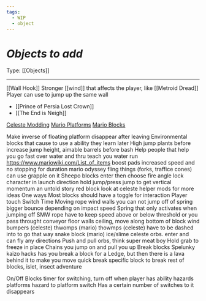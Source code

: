 ```yaml
---
tags:
  - WIP
  - object
---
```

# _Objects to add_

Type: [[Objects]]

----

[[Wall Hook]]
Stronger [[wind]] that affects the player, like [[Metroid Dread]]
Player can use to jump up the same wall
* [[Prince of Persia Lost Crown]]
* [[The End is Neigh]]

[Celeste Modding](https://gamebanana.com/mods/cats/5081?)
[Mario Platforms](https://www.mariowiki.com/Category:Platforms)
[Mario Blocks](https://www.mariowiki.com/Category:Blocks)

Make inverse of floating platform
disappear after leaving
Environmental blocks that cause to use a ability they learn later
	High jump plants before increase jump height, aimable barrels before bash
	Help people that help you go fast over water and thru teach you water run
https://www.mariowiki.com/List_of_items
boost pads
	increased speed and no stopping for duration
mario odyssey fling things (forks, traffice cones)
	can use grapple on it
Sheepo blocks
	enter then choose fire angle
	lock character in launch direction
hold jump/press jump to get vertical momentum
	an untold story red block
look at celeste helper mods for more ideas
One ways
Most blocks should have a toggle for interaction
	Player touch
	Switch
	Time
Moving rope
wind
walls you can not jump off of
spring
	bigger bounce depending on impact speed
	Spring that only activates when jumping off
SMW rope
	have to keep speed above or below threshold or you pass throught
conveyor
	floor
	walls
	ceiling, move along bottom of block
wind
bumpers (celeste)
thwomps (mario)
thowmps (celeste) have to be dashed into to go that way
snake block (mario)
ice/slime
celeste orbs. enter and can fly any directions
Push and pull orbs, think super meat boy
Hold grab to freeze in place
Chains you jump on and pull you up
Break blocks 
	Spelunky kaizo hacks has you break a block for a Ledge, but then there is a lava behind it to make you move quick
	break specific block to break rest of blocks, islet, insect adventure

On/Off Blocks
	timer for switching, turn off when player has ability
	hazards
	platforms
	hazard to platform switch
	Has a certain number of switches to it disappears